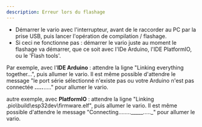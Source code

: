```yaml
---
description: Erreur lors du flashage
---
```


- Démarrer le vario avec l'interrupteur, avant de le raccorder au PC par la prise USB, puis lancer l'opération de compilation / flashage.
- Si ceci ne fonctionne pas : démarrer le vario juste au moment le flashage va démarrer, que ce soit avec l'IDe Arduino, l'IDE PlatformIO, ou le 'Flash tools'.

Par exemple, avec l'**IDE Arduino** : 
attendre la ligne "Linking everything together...", puis allumer le vario. 
Il est même possible d'attendre le message "le port série sélectionné n'existe pas ou votre Arduino n'est pas connectée _____....._____....." pour allumer le vario.

autre exemple, avec **PlatformIO** : 
attendre la ligne "Linking .pio\build\esp32dev\firmware.elf", puis allumer le vario. 
Il est même possible d'attendre le message "Connecting........_____....._" pour allumer le vario.
